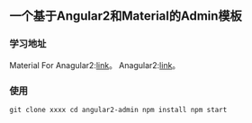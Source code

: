 ## 一个基于Angular2和Material的Admin模板

### 学习地址
Material For Anagular2:[link](https://material.angular.io)。
Anagular2:[link](https://angular.io/)。
### 使用
`
git clone xxxx
cd angular2-admin
npm install
npm start
`

